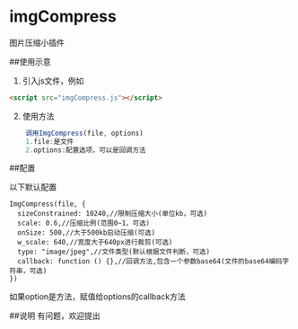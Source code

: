 # imgCompress
图片压缩小插件

##使用示意

1. 引入js文件，例如

``` html
<script src="imgCompress.js"></script>
```

2. 使用方法
``` javascript
	调用ImgCompress(file, options)
	1.file:是文件
	2.options:配置选项，可以是回调方法
```

##配置

以下默认配置
``` options
ImgCompress(file, {
  sizeConstrained: 10240,//限制压缩大小(单位kb，可选)
  scale: 0.6,//压缩比例(范围0~1，可选)
  onSize: 500,//大于500kb启动压缩(可选)
  w_scale: 640,//宽度大于640px进行裁剪(可选)
  type: "image/jpeg",//文件类型(默认根据文件判断，可选)
  callback: function () {},//回调方法,包含一个参数base64(文件的base64编码字符串，可选)
})
```
如果option是方法，赋值给options的callback方法

##说明
有问题，欢迎提出
